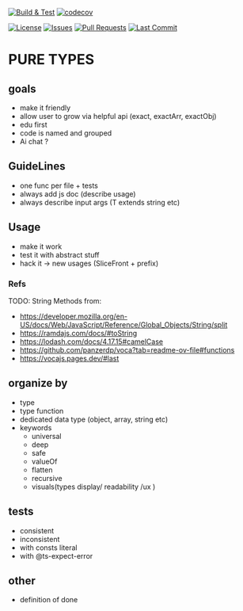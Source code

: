 <!-- Build & Test Workflow Status -->
[![Build & Test](https://github.com/HideoKun/TypeHubUtils/actions/workflows/node.js.yml/badge.svg)](https://github.com/HideoKun/TypeHubUtils/actions/workflows/node.js.yml)
[![codecov](https://codecov.io/gh/HideoKun/PureTypes/branch/main/graph/badge.svg)](https://codecov.io/gh/HideoKun/PureTypes)

<!-- Additional Badges -->
[![License](https://img.shields.io/github/license/HideoKun/TypeHubUtils)](https://github.com/HideoKun/TypeHubUtils/blob/main/LICENSE)
[![Issues](https://img.shields.io/github/issues/HideoKun/TypeHubUtils)](https://github.com/HideoKun/TypeHubUtils/issues)
[![Pull Requests](https://img.shields.io/github/issues-pr/HideoKun/TypeHubUtils)](https://github.com/HideoKun/TypeHubUtils/pulls)
[![Last Commit](https://img.shields.io/github/last-commit/HideoKun/TypeHubUtils)](https://github.com/HideoKun/TypeHubUtils/commits/main)

# PURE TYPES

## goals
- make it friendly
- allow user to grow via helpful api (exact, exactArr, exactObj)
- edu first
- code is named and grouped
- Ai chat ?

## GuideLines
- one func per file + tests
- always add js doc (describe usage)
- always describe input args (T extends string etc)

## Usage
- make it work
- test it with abstract stuff
- hack it -> new usages (SliceFront + prefix)


### Refs
TODO: String Methods from:
- https://developer.mozilla.org/en-US/docs/Web/JavaScript/Reference/Global_Objects/String/split
- https://ramdajs.com/docs/#toString
- https://lodash.com/docs/4.17.15#camelCase
- https://github.com/panzerdp/voca?tab=readme-ov-file#functions
- https://vocajs.pages.dev/#last


## organize by
- type
- type function
- dedicated data type (object, array, string etc)
- keywords
  - universal
  - deep
  - safe
  - valueOf
  - flatten
  - recursive
  - visuals(types display/ readability /ux )

## tests
- consistent
- inconsistent
- with consts literal
- with @ts-expect-error

## other
- definition of done
